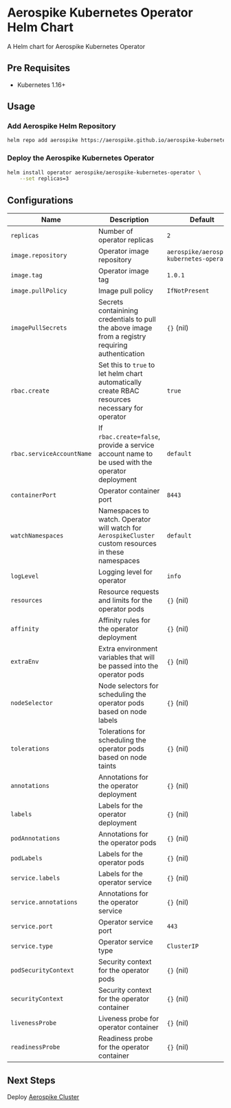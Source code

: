 # Aerospike Kubernetes Operator Helm Chart

A Helm chart for Aerospike Kubernetes Operator

## Pre Requisites

- Kubernetes 1.16+

## Usage

### Add Aerospike Helm Repository

```sh
helm repo add aerospike https://aerospike.github.io/aerospike-kubernetes-operator
```

### Deploy the Aerospike Kubernetes Operator

```sh
helm install operator aerospike/aerospike-kubernetes-operator \
    --set replicas=3
```

## Configurations

| Name       | Description | Default   |
| ---------- | ----------- | --------- |
| `replicas` | Number of operator replicas | `2` |
| `image.repository` | Operator image repository | `aerospike/aerospike-kubernetes-operator` |
| `image.tag` | Operator image tag | `1.0.1` |
| `image.pullPolicy` | Image pull policy | `IfNotPresent` |
| `imagePullSecrets` | Secrets containining credentials to pull the above image from a registry requiring authentication | `{}` (nil) |
| `rbac.create` | Set this to `true` to let helm chart automatically create RBAC resources necessary for operator | `true` |
| `rbac.serviceAccountName` | If `rbac.create=false`, provide a service account name to be used with the operator deployment | `default` |
| `containerPort` | Operator container port | `8443` |
| `watchNamespaces` | Namespaces to watch. Operator will watch for `AerospikeCluster` custom resources in these namespaces | `default` |
| `logLevel` | Logging level for operator | `info` |
| `resources` | Resource requests and limits for the operator pods | `{}` (nil) |
| `affinity` | Affinity rules for the operator deployment | `{}` (nil) |
| `extraEnv` | Extra environment variables that will be passed into the operator pods | `{}` (nil) |
| `nodeSelector` | Node selectors for scheduling the operator pods based on node labels | `{}` (nil) |
| `tolerations` | Tolerations for scheduling the operator pods based on node taints | `{}` (nil) |
| `annotations` | Annotations for the operator deployment | `{}` (nil) |
| `labels` | Labels for the operator deployment | `{}` (nil) |
| `podAnnotations` | Annotations for the operator pods | `{}` (nil) |
| `podLabels` | Labels for the operator pods | `{}` (nil) |
| `service.labels` | Labels for the operator service | `{}` (nil) |
| `service.annotations` | Annotations for the operator service | `{}` (nil) |
| `service.port` | Operator service port | `443` |
| `service.type` | Operator service type | `ClusterIP` |
| `podSecurityContext` | Security context for the operator pods | `{}` (nil) |
| `securityContext` | Security context for the operator container | `{}` (nil) |
| `livenessProbe` | Liveness probe for operator container | `{}` (nil) |
| `readinessProbe` | Readiness probe for the operator container | `{}` (nil) |

## Next Steps

Deploy [Aerospike Cluster](https://artifacthub.io/packages/helm/aerospike/aerospike-cluster)
